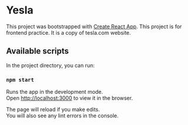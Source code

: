 # Yesla
This project was bootstrapped with [Create React App](https://github.com/facebook/create-react-app).
This project is for frontend practice. It is a copy of tesla.com website.

## Available scripts
In the project directory, you can run:

### `npm start`

Runs the app in the development mode.\
Open [http://localhost:3000](http://localhost:3000) to view it in the browser.

The page will reload if you make edits.\
You will also see any lint errors in the console.


